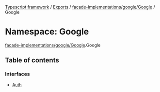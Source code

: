 [Typescript framework](../index.md) / [Exports](../modules.md) / [facade-implementations/google/Google](facade_implementations_google_Google.md) / Google

# Namespace: Google

[facade-implementations/google/Google](facade_implementations_google_Google.md).Google

## Table of contents

### Interfaces

- [Auth](../interfaces/facade_implementations_google_Google.Google.Auth.md)
